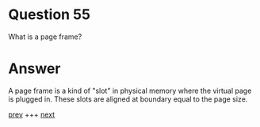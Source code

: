 
# Question 55


What is a page frame?


# Answer



A page frame is a kind of "slot" in physical memory where the virtual page is
plugged in. These slots are aligned at boundary equal to the page size.



[prev](054.md) +++ [next](056.md)
